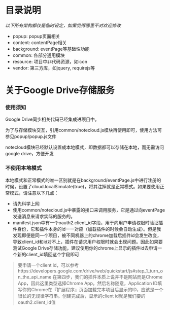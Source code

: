 # 目录说明

*以下所有架构都仅是临时设定，如果觉得哪里不对欢迎修改*

- popup: popup页面相关
- content: contentPage相关
- background: eventPage等基础性功能
- common: 各部分通用模块
- resource: 项目中非代码资源，如icon
- vendor: 第三方库，如jquery, requirejs等

# 关于Google Drive存储服务

### 使用须知
Google Drive同步相关代码已经集成进项目中。

为了与存储模块交互，引用common/notecloud.js模块再使用即可，使用方法可参见popup/popup.js文件

notecloud模块已经默认设置成本地模式，即数据都可以存储在本地，而无需访问google drive，方便开发

### 不使用本地模式
本地模式和正常模式的唯一区别就是在background/eventPage.js中进行注册的时候，设置了cloud.localSimulate(true)，将其注掉就是正常模式。如果要使用正常模式，请注意以下几点：
- 请先科学上网
- 使用common/notecloud.js中暴露的接口来调用服务，它是通过向eventPage发送消息来请求实际的服务的。
- manifest.json中有一个oauth2.client_id字段，用于向用户申请权限时验证插件身份，它和插件本身的id一一对应（加载插件的时候会自动生成）。但是我发现即便是同一个项目，被不同机器上的chrome加载后插件id会发生改变，导致client_id和id对不上，插件在请求用户权限时就会出现问题。因此如果要测试Google Drive存储功能，建议使用你的chrome上显示的插件id去申请一个新的client_id填回这个字段即可

> 要申请一个client id，可以参考https://developers.google.com/drive/web/quickstart/js#step_1_turn_on_the_api_name
> 在第四步，我们的插件本质上说并不是网站而是Chrome App，因此这里类型选择Chrome App。然后名称随意，Application ID填写你的Chrome在『扩展程序』页面加载完本项目后显示的ID，应该是一个很长的无规律字符串。创建完成后，显示的client id就是我们要的oauth2.client_id值
